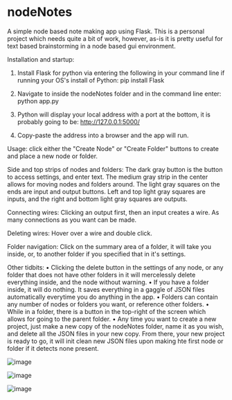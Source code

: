 # nodeNotes

A simple node based note making app using Flask. This is a personal project which needs quite a bit of work, however, as-is it is pretty useful for text based brainstorming in a node based gui environment.

Installation and startup:
1) Install Flask for python via entering the following in your command line if running your OS's install of Python: pip install Flask

2) Navigate to inside the nodeNotes folder and in the command line enter: python app.py

3) Python will display your local address with a port at the bottom, it is probably going to be: http://127.0.0.1:5000/

4) Copy-paste the address into a browser and the app will run.

Usage: 
click either the "Create Node" or "Create Folder" buttons to create and place a new node or folder.

Side and top strips of nodes and folders: 
The dark gray button is the button to access settings, and enter text. The medium gray strip in the center allows for moving nodes and folders around. The light gray squares on the ends are input and output buttons. Left and top light gray squares are inputs, and the right and bottom light gray squares are outputs.

Connecting wires: 
Clicking an output first, then an input creates a wire. As many connections as you want can be made.

Deleting wires: 
Hover over a wire and double click.

Folder navigation: 
Click on the summary area of a folder, it will take you inside, or, to another folder if you specified that in it's settings.

Other tidbits: 
• Clicking the delete button in the settings of any node, or any folder that does not have other folders in it will mercelessly delete everything inside, and the node without warning. 
• If you have a folder inside, it will do nothing. It saves everything in a gaggle of JSON files automatically everytime you do anything in the app. 
• Folders can contain any number of nodes or folders you want, or reference other folders. 
• While in a folder, there is a button in the top-right of the screen which allows for going to the parent folder. 
• Any time you want to create a new project, just make a new copy of the nodeNotes folder, name it as you wish, and delete all the JSON files in your new copy. From there, your new project is ready to go, it will init clean new JSON files upon making hte first node or folder if it detects none present.

![image](https://user-images.githubusercontent.com/91503026/135016531-62a3995d-eda7-4650-b235-9e42feaec975.png)

![image](https://user-images.githubusercontent.com/91503026/135016548-15a855d0-6e6a-4c83-b66b-c2436fa37a15.png)

![image](https://user-images.githubusercontent.com/91503026/135016564-19c1261e-2394-43db-b0a8-8ae73c2ffbdf.png)


